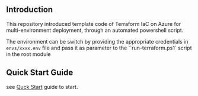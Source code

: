 ## Introduction

This repository introduced template code of Terraform IaC on Azure for multi-environment deployment, through an automated powershell script.

The environment can be switch by providing the appropriate credentials in `envs/xxxx.env` file and pass it as parameter to the 
``run-terraform.ps1` script in the root module

## Quick Start Guide

see [Quck Start](./QuickStart.md) guide to start.